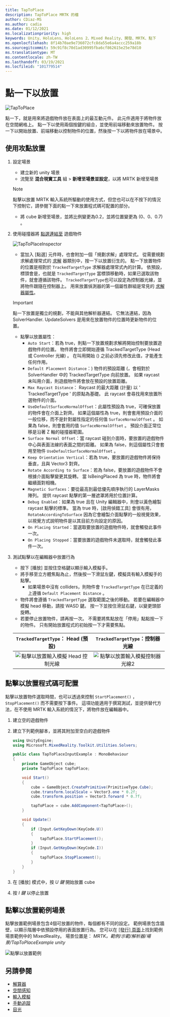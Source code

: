 ```yaml
---
title: TapToPlace
description: TapToPlace MRTK 的檔
author: CDiaz-MS
ms.author: cadia
ms.date: 01/12/2021
ms.localizationpriority: high
keywords: Unity、HoloLens、HoloLens 2、Mixed Reality、開發、MRTK、點下
ms.openlocfilehash: 8f14b70ae9e736072cfc8da55e6a4accc259a18b
ms.sourcegitcommit: 59c91f8c70d1ad30995fba6cf862615e25e78d10
ms.translationtype: MT
ms.contentlocale: zh-TW
ms.lasthandoff: 03/19/2021
ms.locfileid: "101779514"
---
```

# <a name="tap-to-place"></a>點一下以放置

![TapToPlace](../../images/solver/tap-to-place/TapToPlaceIntroGif.gif)

點一下，就是用來將遊戲物件放在表面上的最互動元件。 此元件適用于將物件放在空間網格上。 點一下以使用兩個按鍵的組合，並使用前端移動來放置物件。 按一下以開始放置、前端移動以控制物件的位置，然後按一下以將物件放在場景中。

## <a name="using-tap-to-place"></a>使用攻點放置

1. 設定場景
    - 建立新的 unity 場景
    - 流覽至 **混合現實工具** 組  >  **新增至場景並設定**，以將 MRTK 新增至場景
    > [!NOTE]
    > 點擊以放置 MRTK 輸入系統所驅動的使用方式，但您也可以在不按下的情況下控制它，請參閱下面的點一下來放置程式碼可配置的部分。
    - 將 cube 新增至場景，並將比例變更為0.2，並將位置變更為 (0、0、0.7) 。
1. 使用碰撞器將 [點選連結至](xref:Microsoft.MixedReality.Toolkit.Utilities.Solvers.TapToPlace) 遊戲物件

    ![TapToPlaceInspector](../../images/solver/tap-to-place/TapToPlaceInspector2.png)

    - 當加入 [點選] 元件時，也會附加一個「規劃求解」處理常式。 從需要規劃求解處理常式的 [求解](solver.md) 器類別中，按一下以放置衍生的。 點一下放置物件的位置是相對於 `TrackedTargetType` 求解器處理常式內的計算。 依預設，標頭會是，也就是 `TrackedTargetType` 當標頭移動時，如果已選取該物件，就會遵循該物件。  `TrackedTargetType`也可以設定為控制器光線，並將物件跟隨在控制器上。 用來放置偵測器的第一個屬性群組是常見的 [求解器屬性](solver.md#common-solver-properties)。  
    > [!IMPORTANT]
    > 點一下放置是獨立的規劃，不能與其他解析器連結。 它無法連結，因為 SolverHandler. UpdateSolvers 是用來在放置物件的位置時更新物件的位置。
    - 點擊以放置屬性：
        - `Auto Start`：若為 true，則點一下放置規劃求解將開始控制要放置遊戲物件的位置。 物件將會立即開始遵循 TrackedTargetType (Head 或 Controller 光線) 。 在叫用開始 () 之前必須先修改此值，才能產生任何作用。
        - `Default Placement Distance`：) 物件的預設距離 (，會相對於 SolverHandler 中的 TrackedTargetType 向前放置。 如果 raycast 未叫用介面，則遊戲物件將會放在預設的放置距離。
        - `Max Raycast Distance`： Raycast 的最大距離 (計量) 以 ' TrackedTargetType ' 的原點為基礎。 此 raycast 會尋找用來放置所選物件的介面。
        - `UseDefaultSurfaceNormalOffset`：此屬性預設為 true，可確保放置的物件會在介面上對齊。 如果這個屬性為 true，則會套用預設介面的一般位移，而不是針對屬性指定的任何值 `SurfaceNormalOffset` 。 如果為 false，則會套用的值 `SurfaceNormalOffset` 。 預設介面正常位移是沿著 Z 軸的碰撞器範圍。
        - `Surface Normal Offset`：當 raycast 碰到介面時，要放置的遊戲物件中心與表面法線的表面之間的距離。 如果為 false，則這個屬性只會套用至物件 `UseDefaultSurfaceNormalOffset` 。
        - `Keep Orientation Vertical`：若為 true，要放置的遊戲物件將保持垂直，且與 Vector3 對齊。
        - `Rotate According to Surface`：若為 false，要放置的遊戲物件不會根據介面點擊變更其旋轉。  當 IsBeingPlaced 為 true 時，物件將會繼續面對相機。
        - `Magnetic Surfaces`：要從最高到最低優先順序執行的 LayerMasks 陣列。 提供 raycast 點擊的第一層遮罩將用於位置計算。
        - `Debug Enabled`：如果為 true 且在 Unity 編輯器中，則會以黃色繪製 raycast 點擊的標準。 當為 true 時，[啟用偵錯工具] 會很有用， `RotateAccordingToSurface` 因為它會繪製介面點擊的一般視覺效果，以視覺方式說明物件是以其目前方向設定的原因。
        - `On Placing Started`：當選取要放置的遊戲物件時，就會觸發此事件一次。
        - `On Placing Stopped`：當要放置的遊戲物件未選取時，就會觸發此事件一次。

1. 測試點擊以在編輯器中放置行為
    - 按下 [播放] 並按住空格鍵以顯示輸入模擬手。
    - 將手移至立方體焦點為止，然後按一下滑鼠左鍵，模擬具有輸入模擬手的點擊。
        - 如果場景中沒有 colliders，則物件會 `TrackedTargetType` 在已定義的上遵循 `Default Placement Distance` 。
    - 物件將會遵循 `TrackedTargetType` 選取範圍之後的移動。 若要在編輯器中模擬 head 移動，請按 WASD 鍵。 按一下並按住滑鼠右鍵，以變更頭部旋轉。
    - 若要停止放置物件，請再按一次。  不需要將焦點放在「停用」點點按一下的物件。 只有開始放置程式的初始按一下才需要焦點。

    `TrackedTargetType`： Head (預設)  |  `TrackedTargetType`：控制器光線
    :-------------------------:|:-------------------------:
    ![點擊以放置輸入模擬 Head 控制光線](../../images/solver/tap-to-place/TapToPlaceInputSimulationHead.gif)  |  ![點擊以放置輸入模擬控制器光線2](../../images/solver/tap-to-place/TapToPlaceInputSimulationControllerRay.gif)

## <a name="tap-to-place-code-configurability"></a>點擊以放置程式碼可配置

點擊以放置物件選取時間，也可以透過來控制 `StartPlacement()` ， `StopPlacement()` 而不需要按下事件。 這項功能適用于撰寫測試，並提供替代方法，在不使用 MRTK 輸入系統的情況下，將物件放在編輯器中。

1. 建立空的遊戲物件
1. 建立下列範例腳本，並將其附加至空白的遊戲物件

    ```c#
    using UnityEngine;
    using Microsoft.MixedReality.Toolkit.Utilities.Solvers;

    public class TapToPlaceInputExample : MonoBehaviour
    {
        private GameObject cube;
        private TapToPlace tapToPlace;

        void Start()
        {
            cube = GameObject.CreatePrimitive(PrimitiveType.Cube);
            cube.transform.localScale = Vector3.one * 0.2f;
            cube.transform.position = Vector3.forward * 0.7f;

            tapToPlace = cube.AddComponent<TapToPlace>();
        }

        void Update()
        {
            if (Input.GetKeyDown(KeyCode.U))
            {
                tapToPlace.StartPlacement();
            }
            if (Input.GetKeyDown(KeyCode.I))
            {
                tapToPlace.StopPlacement();
            }
        }
    }
    ```

1. 在 [播放] 模式中，按 *U 鍵* 開始放置 cube
1. 按 *I 鍵* 以停止放置

## <a name="tap-to-place-example-scene"></a>點擊以放置範例場景

點擊放置範例場景包含4個可放置的物件，每個都有不同的設定。 範例場景包含牆壁，以顯示階層中依預設停用的表面放置行為。 您可以在 [ [發行] 頁面](https://github.com/Microsoft/MixedRealityToolkit-Unity/releases)上找到範例場景範例中的 MixedReality。 場景位置是： *MRTK。範例/示範/解析器/場景/TapToPlaceExample unity*

![點擊以放置範例](../../images/solver/tap-to-place/TapToPlaceExampleScene.gif)

## <a name="see-also"></a>另請參閱

- [解算器](solver.md)
- [空間感知](../../spatial-awareness/spatial-awareness-getting-started.md)
- [輸入模擬](../../input-simulation/input-simulation-service.md)
- [手動追蹤](../../input/hand-tracking.md)
- [目光](../../input/gaze.md)
